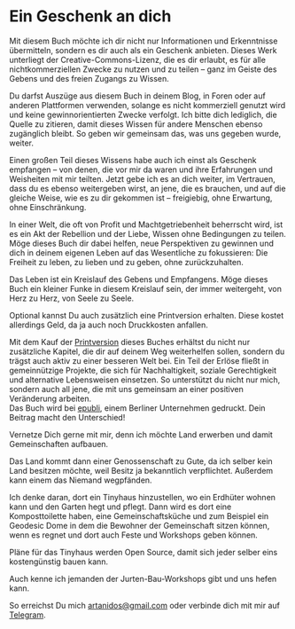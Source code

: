 # Ein Geschenk an dich

Mit diesem Buch möchte ich dir nicht nur Informationen und Erkenntnisse übermitteln, sondern es dir auch als ein Geschenk anbieten. Dieses Werk unterliegt der Creative-Commons-Lizenz, die es dir erlaubt, es für alle nichtkommerziellen Zwecke zu nutzen und zu teilen – ganz im Geiste des Gebens und des freien Zugangs zu Wissen.

Du darfst Auszüge aus diesem Buch in deinem Blog, in Foren oder auf anderen Plattformen verwenden, solange es nicht kommerziell genutzt wird und keine gewinnorientierten Zwecke verfolgt. Ich bitte dich lediglich, die Quelle zu zitieren, damit dieses Wissen für andere Menschen ebenso zugänglich bleibt. So geben wir gemeinsam das, was uns gegeben wurde, weiter.

Einen großen Teil dieses Wissens habe auch ich einst als Geschenk empfangen – von denen, die vor mir da waren und ihre Erfahrungen und Weisheiten mit mir teilten. Jetzt gebe ich es an dich weiter, im Vertrauen, dass du es ebenso weitergeben wirst, an jene, die es brauchen, und auf die gleiche Weise, wie es zu dir gekommen ist – freigiebig, ohne Erwartung, ohne Einschränkung.

In einer Welt, die oft von Profit und Machtgetriebenheit beherrscht wird, ist es ein Akt der Rebellion und der Liebe, Wissen ohne Bedingungen zu teilen. Möge dieses Buch dir dabei helfen, neue Perspektiven zu gewinnen und dich in deinem eigenen Leben auf das Wesentliche zu fokussieren: Die Freiheit zu leben, zu lieben und zu geben, ohne zurückzuhalten.

Das Leben ist ein Kreislauf des Gebens und Empfangens. Möge dieses Buch ein kleiner Funke in diesem Kreislauf sein, der immer weitergeht, von Herz zu Herz, von Seele zu Seele.

Optional kannst Du auch zusätzlich eine Printversion erhalten. Diese kostet allerdings Geld, da ja auch noch Druckkosten anfallen. 

Mit dem Kauf der [Printversion](https://www.epubli.com/shop/die-reise-zum-wahren-leben-9783818731199) dieses Buches erhältst du nicht nur zusätzliche Kapitel, die dir auf deinem Weg weiterhelfen sollen, sondern du trägst auch aktiv zu einer besseren Welt bei. Ein Teil der Erlöse fließt in gemeinnützige Projekte, die sich für Nachhaltigkeit, soziale Gerechtigkeit und alternative Lebensweisen einsetzen. So unterstützt du nicht nur mich, sondern auch all jene, die mit uns gemeinsam an einer positiven Veränderung arbeiten.  
Das Buch wird bei [epubli](https://www.epubli.com/shop/die-reise-zum-wahren-leben-9783818731199), einem Berliner Unternehmen gedruckt.
Dein Beitrag macht den Unterschied!

Vernetze Dich gerne mit mir, denn ich möchte Land erwerben und damit Gemeinschaften aufbauen.

Das Land kommt dann einer Genossenschaft zu Gute, da ich selber kein Land besitzen möchte, weil Besitz ja bekanntlich verpflichtet. Außerdem kann einem das Niemand wegpfänden.

Ich denke daran, dort ein Tinyhaus hinzustellen, wo ein Erdhüter wohnen kann und den Garten hegt und pflegt.
Dann wird es dort eine Komposttoilette haben, eine Gemeinschaftsküche und zum Beispiel ein Geodesic Dome in dem die Bewohner der Gemeinschaft sitzen können, wenn es regnet und dort auch Feste und Workshops geben können.

Pläne für das Tinyhaus werden Open Source, damit sich jeder selber eins kostengünstig bauen kann.

Auch kenne ich jemanden der Jurten-Bau-Workshops gibt und uns hefen kann.

So erreichst Du mich [artanidos@gmail.com](mailto:artanidos@gmail.com) oder verbinde dich mit mir auf [Telegram](https://t.me/artanidos).